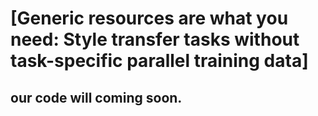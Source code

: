 
# [Generic resources are what you need: Style transfer tasks without task-specific parallel training data]

## our code will coming soon.

